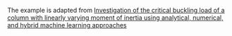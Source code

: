 The example is adapted from [Investigation of the critical buckling load of a column with linearly varying moment of inertia using analytical, numerical, and hybrid machine learning approaches](https://doi.org/10.1177/03093247251337987)
